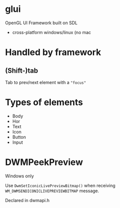 # glui
OpenGL UI Framework built on SDL

* cross-platform windows/linux (no mac 

# Handled by framework

## (Shift-)tab
Tab to prev/next element with a `"focus"`

# Types of elements

* Body
* Hor
* Text
* Icon
* Button
* Input

# DWMPeekPreview

Windows only

Use `DwmSetIconicLivePreviewBitmap()` when receiving `WM_DWMSENDICONICLIVEPREVIEWBITMAP` message.

Declared in dwmapi.h
